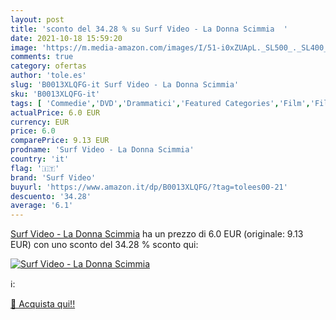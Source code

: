 ```yaml
---
layout: post
title: 'sconto del 34.28 % su Surf Video - La Donna Scimmia  '
date: 2021-10-18 15:59:20
image: 'https://m.media-amazon.com/images/I/51-i0xZUApL._SL500_._SL400_.jpg'
comments: true
category: ofertas
author: 'tole.es'
slug: 'B0013XLQFG-it Surf Video - La Donna Scimmia'
sku: 'B0013XLQFG-it'
tags: [ 'Commedie','DVD','Drammatici','Featured Categories','Film','Film e TV','surf video', ]
actualPrice: 6.0 EUR
currency: EUR
price: 6.0
comparePrice: 9.13 EUR
prodname: 'Surf Video - La Donna Scimmia'
country: 'it'
flag: '🇮🇹'
brand: 'Surf Video'
buyurl: 'https://www.amazon.it/dp/B0013XLQFG/?tag=tolees00-21'
descuento: '34.28'
average: '6.1'
---
```


[Surf Video - La Donna Scimmia](https://www.amazon.it/dp/B0013XLQFG/?tag=tolees00-21) ha un prezzo di 6.0 EUR (originale: 9.13 EUR) con uno sconto del 34.28 % sconto qui:

[![Surf Video - La Donna Scimmia](https://m.media-amazon.com/images/I/51-i0xZUApL._SL500_._SL400_.jpg)](https://www.amazon.it/dp/B0013XLQFG/?tag=tolees00-21)

ℹ️:


[🛒 Acquista qui!!](https://www.amazon.it/dp/B0013XLQFG/?tag=tolees00-21)
